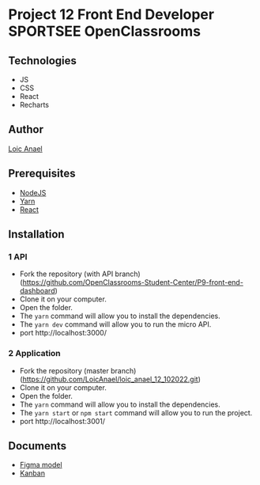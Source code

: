 # Project 12 Front End Developer SPORTSEE OpenClassrooms

## Technologies

- JS
- CSS
- React
- Recharts

## Author

[Loic Anael](https://github.com/LoicAnael)

## Prerequisites

- [NodeJS](https://nodejs.org/en/)
- [Yarn](https://yarnpkg.com/)
- [React](https://reactjs.org/docs/getting-started.html)

## Installation

### 1 API

- Fork the repository (with API branch)(https://github.com/OpenClassrooms-Student-Center/P9-front-end-dashboard)
- Clone it on your computer.
- Open the folder.
- The `yarn` command will allow you to install the dependencies.
- The `yarn dev` command will allow you to run the micro API.
- port http://localhost:3000/

### 2 Application

- Fork the repository (master branch)(https://github.com/LoicAnael/loic_anael_12_102022.git)
- Clone it on your computer.
- Open the folder.
- The `yarn` command will allow you to install the dependencies.
- The `yarn start` or `npm start` command will allow you to run the project.
- port http://localhost:3001/

## Documents

- [Figma model](https://www.figma.com/file/BMomGVZqLZb811mDMShpLu/UI-design-Sportify-FR?node-id=0%3A1)
- [Kanban](https://www.notion.so/Tableau-de-bord-SportSee-6686aa4b5f44417881a4884c9af5669e)

